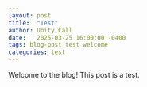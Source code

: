 ```yaml
---
layout: post
title:  "Test"
author: Unity Call
date:   2025-03-25 16:00:00 -0400
tags: blog-post test welcome
categories: test
---
```


Welcome to the blog! This post is a test.
